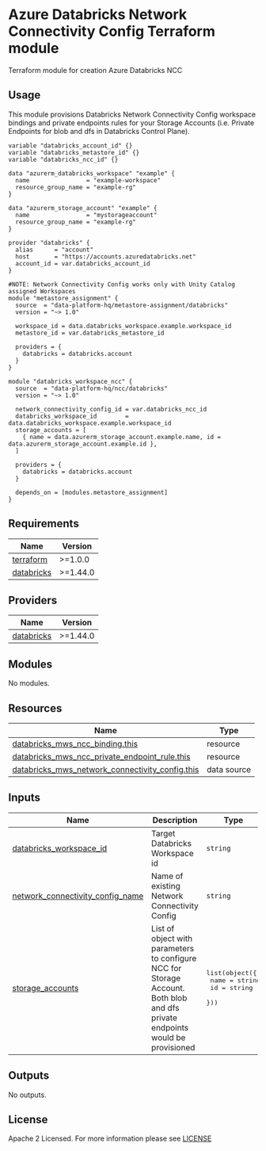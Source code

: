 # Azure Databricks Network Connectivity Config Terraform module
Terraform module for creation Azure Databricks NCC

## Usage
This module provisions Databricks Network Connectivity Config workspace bindings and private endpoints rules for your Storage Accounts (i.e. Private Endpoints for blob and dfs in Databricks Control Plane).
```hcl
variable "databricks_account_id" {}
variable "databricks_metastore_id" {}
variable "databricks_ncc_id" {}

data "azurerm_databricks_workspace" "example" {
  name                = "example-workspace"
  resource_group_name = "example-rg"
}

data "azurerm_storage_account" "example" {
  name                = "mystorageaccount"
  resource_group_name = "example-rg"
}

provider "databricks" {
  alias      = "account"
  host       = "https://accounts.azuredatabricks.net"
  account_id = var.databricks_account_id
}

#NOTE: Network Connectivity Config works only with Unity Catalog assigned Workspaces
module "metastore_assignment" {
  source  = "data-platform-hq/metastore-assignment/databricks"
  version = "~> 1.0"

  workspace_id = data.databricks_workspace.example.workspace_id
  metastore_id = var.databricks_metastore_id

  providers = {
    databricks = databricks.account
  }
}

module "databricks_workspace_ncc" {
  source  = "data-platform-hq/ncc/databricks"
  version = "~> 1.0"

  network_connectivity_config_id = var.databricks_ncc_id
  databricks_workspace_id        = data.databricks_workspace.example.workspace_id
  storage_accounts = [
    { name = data.azurerm_storage_account.example.name, id = data.azurerm_storage_account.example.id },
  ]

  providers = {
    databricks = databricks.account
  }

  depends_on = [modules.metastore_assignment]
}
```

<!-- BEGIN_TF_DOCS -->
## Requirements

| Name | Version |
|------|---------|
| <a name="requirement_terraform"></a> [terraform](#requirement\_terraform) | >=1.0.0 |
| <a name="requirement_databricks"></a> [databricks](#requirement\_databricks) | >=1.44.0 |

## Providers

| Name | Version |
|------|---------|
| <a name="provider_databricks"></a> [databricks](#provider\_databricks) | >=1.44.0 |

## Modules

No modules.

## Resources

| Name | Type |
|------|------|
| [databricks_mws_ncc_binding.this](https://registry.terraform.io/providers/databricks/databricks/latest/docs/resources/mws_ncc_binding) | resource |
| [databricks_mws_ncc_private_endpoint_rule.this](https://registry.terraform.io/providers/databricks/databricks/latest/docs/resources/mws_ncc_private_endpoint_rule) | resource |
| [databricks_mws_network_connectivity_config.this](https://registry.terraform.io/providers/databricks/databricks/latest/docs/data-sources/mws_network_connectivity_config) | data source |

## Inputs

| Name | Description | Type | Default | Required |
|------|-------------|------|---------|:--------:|
| <a name="input_databricks_workspace_id"></a> [databricks\_workspace\_id](#input\_databricks\_workspace\_id) | Target Databricks Workspace id | `string` | n/a | yes |
| <a name="input_network_connectivity_config_name"></a> [network\_connectivity\_config\_name](#input\_network\_connectivity\_config\_name) | Name of existing Network Connectivity Config | `string` | n/a | yes |
| <a name="input_storage_accounts"></a> [storage\_accounts](#input\_storage\_accounts) | List of object with parameters to configure NCC for Storage Account. Both blob and dfs private endpoints would be provisioned | <pre>list(object({<br/>    name = string<br/>    id   = string<br/>  }))</pre> | n/a | yes |

## Outputs

No outputs.
<!-- END_TF_DOCS -->

## License

Apache 2 Licensed. For more information please see [LICENSE](./LICENSE)
